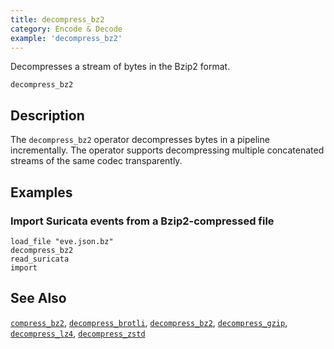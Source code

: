 ```yaml
---
title: decompress_bz2
category: Encode & Decode
example: 'decompress_bz2'
---
```



Decompresses a stream of bytes in the Bzip2 format.

```tql
decompress_bz2
```

## Description

The `decompress_bz2` operator decompresses bytes in a pipeline incrementally.
The operator supports decompressing multiple concatenated streams
of the same codec transparently.

## Examples

### Import Suricata events from a Bzip2-compressed file

```tql
load_file "eve.json.bz"
decompress_bz2
read_suricata
import
```

## See Also

[`compress_bz2`](/reference/operators/compress_bz2),
[`decompress_brotli`](/reference/operators/decompress_brotli),
[`decompress_bz2`](/reference/operators/decompress_bz2),
[`decompress_gzip`](/reference/operators/decompress_gzip),
[`decompress_lz4`](/reference/operators/decompress_lz4),
[`decompress_zstd`](/reference/operators/decompress_zstd)
